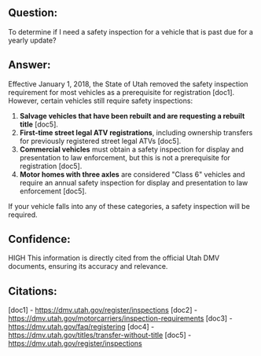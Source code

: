 ## Question: 
To determine if I need a safety inspection for a vehicle that is past due for a yearly update?
## Answer: 
Effective January 1, 2018, the State of Utah removed the safety inspection requirement for most vehicles as a prerequisite for registration [doc1]. However, certain vehicles still require safety inspections:

1. **Salvage vehicles that have been rebuilt and are requesting a rebuilt title** [doc5].
2. **First-time street legal ATV registrations**, including ownership transfers for previously registered street legal ATVs [doc5].
3. **Commercial vehicles** must obtain a safety inspection for display and presentation to law enforcement, but this is not a prerequisite for registration [doc5].
4. **Motor homes with three axles** are considered "Class 6" vehicles and require an annual safety inspection for display and presentation to law enforcement [doc5].

If your vehicle falls into any of these categories, a safety inspection will be required.

## Confidence: 
HIGH
This information is directly cited from the official Utah DMV documents, ensuring its accuracy and relevance.

## Citations:
[doc1] - https://dmv.utah.gov/register/inspections
[doc2] - https://dmv.utah.gov/motorcarriers/inspection-requirements
[doc3] - https://dmv.utah.gov/faq/registering
[doc4] - https://dmv.utah.gov/titles/transfer-without-title
[doc5] - https://dmv.utah.gov/register/inspections
